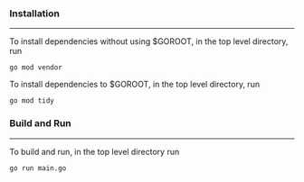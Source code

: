 ### Installation
___
To install dependencies without using $GOROOT, in the top level directory, run
```
go mod vendor
```
To install dependencies to $GOROOT, in the top level directory, run
```
go mod tidy
```
### Build and Run
___
To build and run, in the top level directory run
```
go run main.go
```